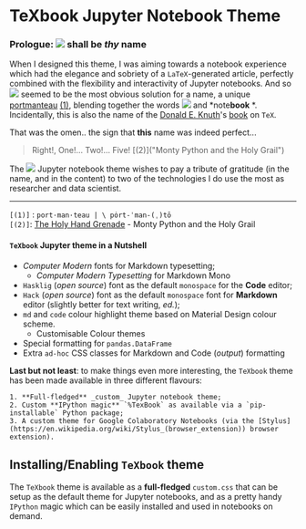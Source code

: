 # TeXbook  Jupyter Notebook Theme

### Prologue:  <img src="https://render.githubusercontent.com/render/math?math=%5Ctextbf%7B%5CTeX%5Ctext%7Bbook%7D%7D">  shall be _thy_ name

When I designed this theme, I was aiming towards a notebook experience which had the elegance and sobriety of a `LaTeX`-generated article, perfectly combined with the flexibility and interactivity of Jupyter notebooks.
And so <img src="https://render.githubusercontent.com/render/math?math=%5CTeX%5Ctext%7Bbook%7D"> seemed to be the most obvious solution for a name, a unique [portmanteau](https://www.merriam-webster.com/dictionary/portmanteau)
[(1)]( "Pronunciation"),
blending together the words <img src="https://render.githubusercontent.com/render/math?math=%5CLaTeX"> and *note**book** *. 
Incidentally, this is also the name of the 
[Donald E. Knuth](https://en.wikipedia.org/wiki/Donald_Knuth)'s [book](http://www.ctex.org/documents/shredder/src/texbook.pdf) on `TeX`.

That was the omen.. the sign that **this** name was indeed perfect...

> Right!, One!... Two!... Five! [(2)]("Monty Python and the Holy Grail")

The <img src="https://render.githubusercontent.com/render/math?math=%5CTeX%5Ctext%7Bbook%7D"> Jupyter notebook theme wishes to pay a tribute of gratitude (in the name, and in the content) to two of the technologies I do use the most as researcher and data scientist.

---
`[(1)]` : `port·​man·​teau | \ pȯrt-ˈman-(ˌ)tō` <br />
`[(2)]`: [The Holy Hand Grenade](https://www.youtube.com/watch?v=xOrgLj9lOwk) - Monty Python and the Holy Grail
    

#### `TeXbook` Jupyter theme in a Nutshell

- *Computer Modern* fonts for Markdown typesetting;
	- *Computer Modern Typesetting* for Markdown Mono	
- `Hasklig` (_open source_) font as the default `monospace` for the **Code** editor;
- `Hack` (_open source_) font as the default `monospace` font for **Markdown** editor (slightly better for text writing, _ed._);
- `md` and `code` colour highlight theme based on Material Design colour scheme.
    - Customisable Colour themes
- Special formatting for `pandas.DataFrame`
- Extra `ad-hoc` CSS classes for Markdown and Code (*output*) formatting

**Last but not least**: to make things even more interesting, the `TeXbook` theme has been made available in three different flavours: 

 	1. **Full-fledged** _custom_ Jupyter notebook theme;
	2. Custom **IPython magic** `%TexBook` as available via a `pip-installable` Python package;  
	3. A custom theme for Google Colaboratory Notebooks (via the [Stylus](https://en.wikipedia.org/wiki/Stylus_(browser_extension)) browser extension).

## Installing/Enabling `TeXbook` theme

The `TeXbook` theme is available as a **full-fledged** `custom.css` that can be setup as the default theme for Jupyter notebooks, and as a pretty handy `IPython` magic which can be easily installed and used in notebooks on demand.   

